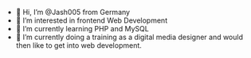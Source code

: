 - 👋 Hi, I’m @Jash005 from Germany
- 👀 I’m interested in frontend Web Development
- 🌱 I’m currently learning PHP and MySQL
- 💞️ I’m currently doing a training as a digital media designer and would then like to get into web development.

<!---
Jash005/Jash005 is a ✨ special ✨ repository because its `README.md` (this file) appears on your GitHub profile.
You can click the Preview link to take a look at your changes.
--->
